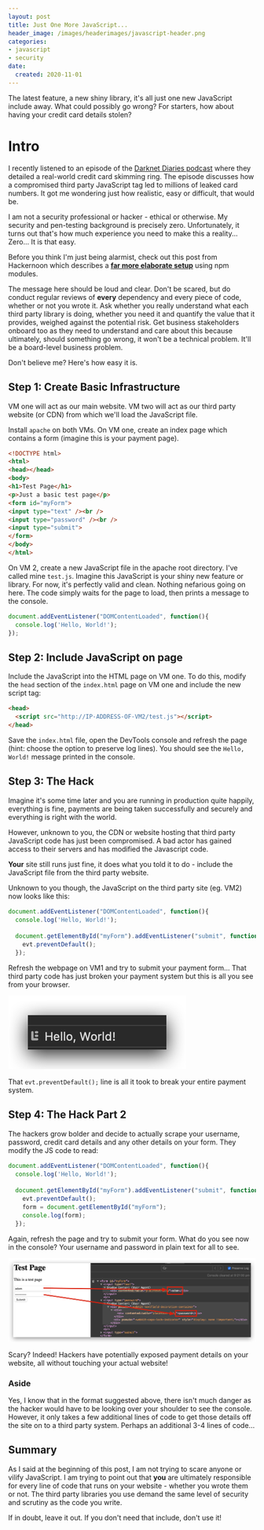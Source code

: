 ```yaml
---
layout: post
title: Just One More JavaScript...
header_image: /images/headerimages/javascript-header.png
categories:
- javascript
- security
date:
  created: 2020-11-01
---
```


The latest feature, a new shiny library, it's all just one new JavaScript include away. What could possibly go wrong? For starters, how about having your credit card details stolen?

<!-- more -->

# Intro

I recently listened to an episode of the [Darknet Diaries podcast](https://darknetdiaries.com) where they detailed a real-world credit card skimming ring. The episode discusses how a compromised third party JavaScript tag led to millions of leaked card numbers. It got me wondering just how realistic, easy or difficult, that would be.

I am not a security professional or hacker - ethical or otherwise. My security and pen-testing background is precisely zero. Unfortunately, it turns out that's how much experience you need to make this a reality... Zero... It is that easy.

Before you think I'm just being alarmist, check out this post from Hackernoon which describes a [**far more elaborate setup**](https://medium.com/hackernoon/im-harvesting-credit-card-numbers-and-passwords-from-your-site-here-s-how-9a8cb347c5b5) using npm modules.

The message here should be loud and clear. Don't be scared, but do conduct regular reviews of **every** dependency and every piece of code, whether or not you wrote it. Ask whether you really understand what each third party library is doing, whether you need it and quantify the value that it provides, weighed against the potential risk. Get business stakeholders onboard too as they need to understand and care about this because ultimately, should something go wrong, it won't be a technical problem. It'll be a board-level business problem.

Don't believe me? Here's how easy it is.

## Step 1: Create Basic Infrastructure
VM one will act as our main website. VM two will act as our third party website (or CDN) from which we'll load the JavaScript file.

Install `apache` on both VMs. On VM one, create an index page which contains a form (imagine this is your payment page).

```html
<!DOCTYPE html>
<html>
<head></head>
<body>
<h1>Test Page</h1>
<p>Just a basic test page</p>
<form id="myForm">
<input type="text" /><br />
<input type="password" /><br />
<input type="submit">
</form>
</body>
</html>
```

On VM 2, create a new JavaScript file in the apache root directory. I've called mine `test.js`. Imagine this JavaScript is your shiny new feature or library. For now, it's perfectly valid and clean. Nothing nefarious going on here. The code simply waits for the page to load, then prints a message to the console.

```js
document.addEventListener("DOMContentLoaded", function(){
  console.log('Hello, World!');
});
```

## Step 2: Include JavaScript on page

Include the JavaScript into the HTML page on VM one. To do this, modify the `head` section of the `index.html` page on VM one and include the new script tag:

```html
<head>
  <script src="http://IP-ADDRESS-OF-VM2/test.js"></script>
</head>
```

Save the `index.html` file, open the DevTools console and refresh the page (hint: choose the option to preserve log lines). You should see the `Hello, World!` message printed in the console.

## Step 3: The Hack

Imagine it's some time later and you are running in production quite happily, everything is fine, payments are being taken successfully and securely and everything is right with the world.

However, unknown to you, the CDN or website hosting that third party JavaScript code has just been compromised. A bad actor has gained access to their servers and has modified the Javascript code.

**Your** site still runs just fine, it does what you told it to do - include the JavaScript file from the third party website.

Unknown to you though, the JavaScript on the third party site (eg. VM2) now looks like this:

```js
document.addEventListener("DOMContentLoaded", function(){
  console.log('Hello, World!');

  document.getElementById("myForm").addEventListener("submit", function(evt){
    evt.preventDefault();
  });
```

Refresh the webpage on VM1 and try to submit your payment form... That third party code has just broken your payment system but this is all you see from your browser.

![one-more-javascript-1](../images/postimages/one-more-javascript-1.png)

That `evt.preventDefault();` line is all it took to break your entire payment system.

## Step 4: The Hack Part 2

The hackers grow bolder and decide to actually scrape your username, password, credit card details and any other details on your form. They modify the JS code to read:

```js
document.addEventListener("DOMContentLoaded", function(){
  console.log('Hello, World!');

  document.getElementById("myForm").addEventListener("submit", function(evt){
    evt.preventDefault();
    form = document.getElementById("myForm");
    console.log(form);
  });
```

Again, refresh the page and try to submit your form. What do you see now in the console? Your username and password in plain text for all to see.

![one-more-javascript-2](../images/postimages/one-more-javascript-2.png)

Scary? Indeed! Hackers have potentially exposed payment details on your website, all without touching your actual website!

### Aside

Yes, I know that in the format suggested above, there isn't much danger as the hacker would have to be looking over your shoulder to see the console. However, it only takes a few additional lines of code to get those details off the site on to a third party system. Perhaps an additional 3-4 lines of code...

## Summary

As I said at the beginning of this post, I am not trying to scare anyone or vilify JavaScript. I am trying to point out that **you** are ultimately responsible for every line of code that runs on your website - whether you wrote them or not. The third party libraries you use demand the same level of security and scrutiny as the code you write.

If in doubt, leave it out. If you don't need that include, don't use it!

